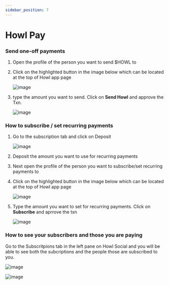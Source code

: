 ```yaml
---
sidebar_position: 7
---
```


# Howl Pay

### Send one-off payments 
    
   1) Open the profile of the person you want to send $HOWL to 
   2) Click on the highlighted button in the image below which can be located at the top of Howl app page 

      ![image](https://github.com/bilalkhan360/howldocs/blob/main/static/img/HOWL-PAY/send%20Howl%202.png)
      
   3) type the amount you want to send. Click on **Send Howl** and approve the Txn.
    
      ![image](https://github.com/bilalkhan360/howldocs/blob/main/static/img/HOWL-PAY/send%20howl.png)
      
### How to subscribe / set recurring payments 

   1) Go to the subscription tab and click on Deposit

      ![image](https://github.com/bilalkhan360/howldocs/blob/main/static/img/HOWL-PAY/deposit%20subscriptions.png)
   
   2) Deposit the amount you want to use for recurring payments
   3) Next open the profile of the person you want to subscribe/set recurring payments to 
   4) Click on the highlighted button in the image below which can be located at the top of Howl app page
   
      ![image](https://github.com/bilalkhan360/howldocs/blob/main/static/img/HOWL-PAY/subscribe.png)
      
   5) Type the amount you want to set for recurring payments. Click on **Subscribe** and aprrove the txn
      
      ![image](https://raw.githubusercontent.com/bilalkhan360/howldocs/ef2fc8f2b718abc4567a22c7187ea08f0cea9d1a/static/img/HOWL-PAY/amount.png)
      
### How to see your subscribers and those you are paying 

   Go to the Subscritpions tab in the left pane on Howl Social and you will be able to see both the subcriptions and the people those are subscribed to you. 
   
   ![image](https://github.com/bilalkhan360/howldocs/blob/main/static/img/HOWL-PAY/howl%20subscribers.png)
   
   ![image](https://github.com/bilalkhan360/howldocs/blob/main/static/img/HOWL-PAY/howl%20subscriptions.png)


   
      
   

      
 


